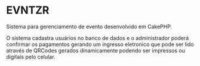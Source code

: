 # EVNTZR

Sistema para gerenciamento de evento desenvolvido em CakePHP.

O sistema cadastra usuários no banco de dados e o administrador poderá confirmar os pagamentos
gerando um ingresso eletronico que pode ser lido através de QRCodes gerados dinamicamente podendo
ser impressos ou digitais pelo celular.
